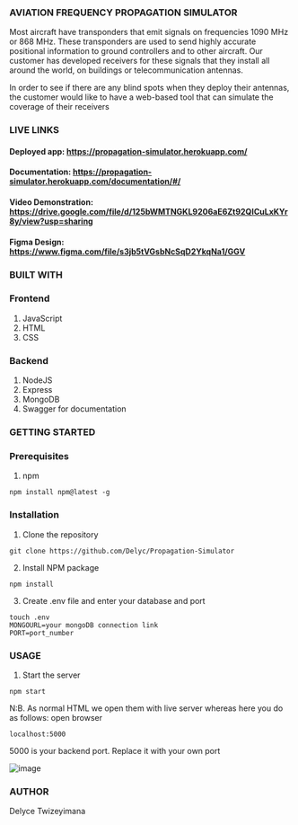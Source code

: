 ### AVIATION FREQUENCY PROPAGATION SIMULATOR
Most aircraft have transponders that emit signals on frequencies 1090 MHz or 868 MHz. These transponders are used to send highly accurate positional information to ground controllers and to other aircraft. Our customer has developed receivers for these signals that they install all around the world, on buildings or telecommunication antennas.
 
In order to see if there are any blind spots when they deploy their antennas, the customer would like to have a web-based tool that can simulate the coverage of their receivers
 
### LIVE LINKS
#### Deployed app: https://propagation-simulator.herokuapp.com/
#### Documentation: https://propagation-simulator.herokuapp.com/documentation/#/
#### Video Demonstration: https://drive.google.com/file/d/125bWMTNGKL9206aE6Zt92QICuLxKYr8y/view?usp=sharing
#### Figma Design: https://www.figma.com/file/s3jb5tVGsbNcSqD2YkqNa1/GGV
 
### BUILT WITH
### Frontend
1. JavaScript
2. HTML
3. CSS
 
### Backend
1. NodeJS
2. Express
3. MongoDB
4. Swagger for documentation
 
### GETTING STARTED
### Prerequisites
1. npm
```
npm install npm@latest -g
```
### Installation
1. Clone the repository
```
git clone https://github.com/Delyc/Propagation-Simulator
```
2. Install NPM package
 ```
 npm install
 ```
 3. Create .env file and enter your database and port
 
 ```
 touch .env
 MONGOURL=your mongoDB connection link
 PORT=port_number
 ```
 ### USAGE
 1. Start the server
 ```
 npm start
 ```
 N:B. As normal HTML we open them with live server whereas here you do as follows:
open browser
```
localhost:5000
```
5000 is your backend port. Replace it with your own port
 
 
 ![image](https://user-images.githubusercontent.com/90575886/170884092-911d6e4c-275c-4523-b225-611049cc34e1.png)
 
 ### AUTHOR
 Delyce Twizeyimana
